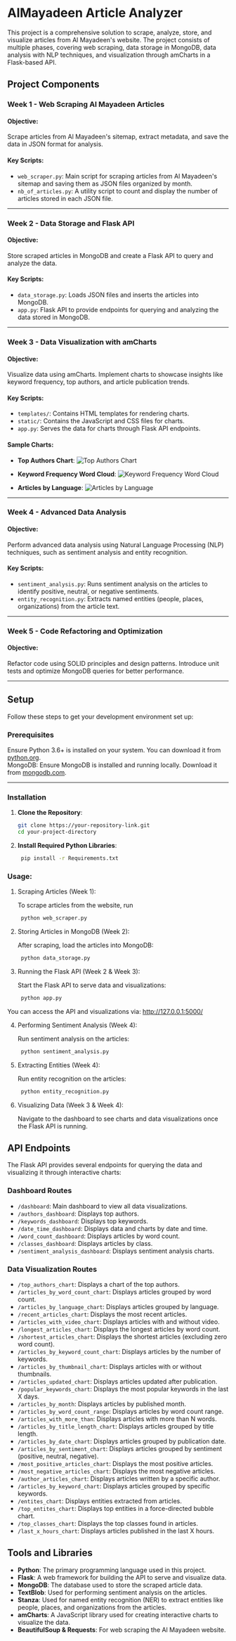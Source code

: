 # AlMayadeen Article Analyzer

This project is a comprehensive solution to scrape, analyze, store, and visualize articles from Al Mayadeen's website. The project consists of multiple phases, covering web scraping, data storage in MongoDB, data analysis with NLP techniques, and visualization through amCharts in a Flask-based API.

## Project Components

### Week 1 - Web Scraping Al Mayadeen Articles

#### Objective: 
Scrape articles from Al Mayadeen's sitemap, extract metadata, and save the data in JSON format for analysis.

#### Key Scripts:
- `web_scraper.py`: Main script for scraping articles from Al Mayadeen's sitemap and saving them as JSON files organized by month.
- `nb_of_articles.py`: A utility script to count and display the number of articles stored in each JSON file.

---

### Week 2 - Data Storage and Flask API

#### Objective: 
Store scraped articles in MongoDB and create a Flask API to query and analyze the data.

#### Key Scripts:
- `data_storage.py`: Loads JSON files and inserts the articles into MongoDB.
- `app.py`: Flask API to provide endpoints for querying and analyzing the data stored in MongoDB.

---

### Week 3 - Data Visualization with amCharts

#### Objective: 
Visualize data using amCharts. Implement charts to showcase insights like keyword frequency, top authors, and article publication trends.

#### Key Scripts:
- `templates/`: Contains HTML templates for rendering charts.
- `static/`: Contains the JavaScript and CSS files for charts.
- `app.py`: Serves the data for charts through Flask API endpoints.

#### Sample Charts:

- **Top Authors Chart**:
  ![Top Authors Chart](path_to_image/top_authors_chart.png)

- **Keyword Frequency Word Cloud**:
  ![Keyword Frequency Word Cloud](path_to_image/keyword_wordcloud.png)

- **Articles by Language**:
  ![Articles by Language](path_to_image/articles_by_language_chart.png)

---

### Week 4 - Advanced Data Analysis

#### Objective: 
Perform advanced data analysis using Natural Language Processing (NLP) techniques, such as sentiment analysis and entity recognition.

#### Key Scripts:
- `sentiment_analysis.py`: Runs sentiment analysis on the articles to identify positive, neutral, or negative sentiments.
- `entity_recognition.py`: Extracts named entities (people, places, organizations) from the article text.

---

### Week 5 - Code Refactoring and Optimization

#### Objective: 
Refactor code using SOLID principles and design patterns. Introduce unit tests and optimize MongoDB queries for better performance.

---

## Setup

Follow these steps to get your development environment set up:

### Prerequisites

Ensure Python 3.6+ is installed on your system. You can download it from [python.org](https://www.python.org/downloads/).  
MongoDB: Ensure MongoDB is installed and running locally. Download it from [mongodb.com](https://www.mongodb.com/try/download/community).

---

### Installation

1. **Clone the Repository**:
   ```bash
   git clone https://your-repository-link.git
   cd your-project-directory

2. **Install Required Python Libraries**:
   ```bash
    pip install -r Requirements.txt

### Usage:
1. Scraping Articles (Week 1):

    To scrape articles from the website, run
   ```bash
    python web_scraper.py

2. Storing Articles in MongoDB (Week 2):

    After scraping, load the articles into MongoDB:
   ```bash
    python data_storage.py

3. Running the Flask API (Week 2 & Week 3):

    Start the Flask API to serve data and visualizations:
   ```bash
    python app.py
You can access the API and visualizations via:
http://127.0.0.1:5000/

4. Performing Sentiment Analysis (Week 4):

    Run sentiment analysis on the articles:
   ```bash
    python sentiment_analysis.py
   
5. Extracting Entities (Week 4):

    Run entity recognition on the articles:
   ```bash
    python entity_recognition.py
   

6. Visualizing Data (Week 3 & Week 4):

    Navigate to the dashboard to see charts and data visualizations once the Flask API is running.

## API Endpoints

The Flask API provides several endpoints for querying the data and visualizing it through interactive charts:

### Dashboard Routes

- `/dashboard`: Main dashboard to view all data visualizations.
- `/authors_dashboard`: Displays top authors.
- `/keywords_dashboard`: Displays top keywords.
- `/date_time_dashboard`: Displays data and charts by date and time.
- `/word_count_dashboard`: Displays articles by word count.
- `/classes_dashboard`: Displays articles by class.
- `/sentiment_analysis_dashboard`: Displays sentiment analysis charts.

### Data Visualization Routes

- `/top_authors_chart`: Displays a chart of the top authors.
- `/articles_by_word_count_chart`: Displays articles grouped by word count.
- `/articles_by_language_chart`: Displays articles grouped by language.
- `/recent_articles_chart`: Displays the most recent articles.
- `/articles_with_video_chart`: Displays articles with and without video.
- `/longest_articles_chart`: Displays the longest articles by word count.
- `/shortest_articles_chart`: Displays the shortest articles (excluding zero word count).
- `/articles_by_keyword_count_chart`: Displays articles by the number of keywords.
- `/articles_by_thumbnail_chart`: Displays articles with or without thumbnails.
- `/articles_updated_chart`: Displays articles updated after publication.
- `/popular_keywords_chart`: Displays the most popular keywords in the last X days.
- `/articles_by_month`: Displays articles by published month.
- `/articles_by_word_count_range`: Displays articles by word count range.
- `/articles_with_more_than`: Displays articles with more than N words.
- `/articles_by_title_length_chart`: Displays articles grouped by title length.
- `/articles_by_date_chart`: Displays articles grouped by publication date.
- `/articles_by_sentiment_chart`: Displays articles grouped by sentiment (positive, neutral, negative).
- `/most_positive_articles_chart`: Displays the most positive articles.
- `/most_negative_articles_chart`: Displays the most negative articles.
- `/author_articles_chart`: Displays articles written by a specific author.
- `/articles_by_keyword_chart`: Displays articles grouped by specific keywords.
- `/entites_chart`: Displays entities extracted from articles.
- `/top_entites_chart`: Displays top entities in a force-directed bubble chart.
- `/top_classes_chart`: Displays the top classes found in articles.
- `/last_x_hours_chart`: Displays articles published in the last X hours.


## Tools and Libraries

- **Python**: The primary programming language used in this project.
- **Flask**: A web framework for building the API to serve and visualize data.
- **MongoDB**: The database used to store the scraped article data.
- **TextBlob**: Used for performing sentiment analysis on the articles.
- **Stanza**: Used for named entity recognition (NER) to extract entities like people, places, and organizations from the articles.
- **amCharts**: A JavaScript library used for creating interactive charts to visualize the data.
- **BeautifulSoup & Requests**: For web scraping the Al Mayadeen website.

